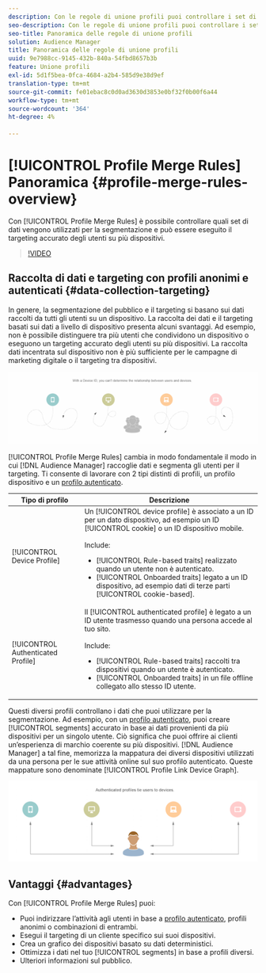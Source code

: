 ```yaml
---
description: Con le regole di unione profili puoi controllare i set di dati utilizzati per la segmentazione e puoi rivolgerti a una persona in modo preciso su più dispositivi.
seo-description: Con le regole di unione profili puoi controllare i set di dati utilizzati per la segmentazione e puoi rivolgerti a una persona in modo preciso su più dispositivi.
seo-title: Panoramica delle regole di unione profili
solution: Audience Manager
title: Panoramica delle regole di unione profili
uuid: 9e7988cc-9145-432b-840a-54fbd8657b3b
feature: Unione profili
exl-id: 5d1f5bea-0fca-4684-a2b4-585d9e38d9ef
translation-type: tm+mt
source-git-commit: fe01ebac8c0d0ad3630d3853e0bf32f0b00f6a44
workflow-type: tm+mt
source-wordcount: '364'
ht-degree: 4%

---
```


# [!UICONTROL Profile Merge Rules] Panoramica {#profile-merge-rules-overview}

Con [!UICONTROL Profile Merge Rules] è possibile controllare quali set di dati vengono utilizzati per la segmentazione e può essere eseguito il targeting accurato degli utenti su più dispositivi.

>[!VIDEO](https://video.tv.adobe.com/v/28974)

## Raccolta di dati e targeting con profili anonimi e autenticati {#data-collection-targeting}

In genere, la segmentazione del pubblico e il targeting si basano sui dati raccolti da tutti gli utenti su un dispositivo. La raccolta dei dati e il targeting basati sui dati a livello di dispositivo presenta alcuni svantaggi. Ad esempio, non è possibile distinguere tra più utenti che condividono un dispositivo o eseguono un targeting accurato degli utenti su più dispositivi. La raccolta dati incentrata sul dispositivo non è più sufficiente per le campagne di marketing digitale o il targeting tra dispositivi.

![](assets/unauthenticated2.png)

[!UICONTROL Profile Merge Rules] cambia in modo fondamentale il modo in cui  [!DNL Audience Manager] raccoglie dati e segmenta gli utenti per il targeting. Ti consente di lavorare con 2 tipi distinti di profili, un profilo dispositivo e un [profilo autenticato](../../reference/visitor-authentication-states.md).

| Tipo di profilo | Descrizione |
|---|---|
| [!UICONTROL Device Profile] | Un [!UICONTROL device profile] è associato a un ID per un dato dispositivo, ad esempio un ID [!UICONTROL cookie] o un ID dispositivo mobile.<br><br> Include:<ul><li>[!UICONTROL Rule-based traits] realizzato quando un utente non è autenticato.</li><li>[!UICONTROL Onboarded traits] legato a un ID dispositivo, ad esempio dati di terze parti  [!UICONTROL cookie-based].</li></ul> |
| [!UICONTROL Authenticated Profile] | Il [!UICONTROL authenticated profile] è legato a un ID utente trasmesso quando una persona accede al tuo sito.<br><br>Include:<ul><li>[!UICONTROL Rule-based traits] raccolti tra dispositivi quando un utente è autenticato.</li><li>[!UICONTROL Onboarded traits] in un file offline collegato allo stesso ID utente.</li></ul> |

Questi diversi profili controllano i dati che puoi utilizzare per la segmentazione. Ad esempio, con un [profilo autenticato](../../reference/visitor-authentication-states.md), puoi creare [!UICONTROL segments] accurato in base ai dati provenienti da più dispositivi per un singolo utente. Ciò significa che puoi offrire ai clienti un’esperienza di marchio coerente su più dispositivi. [!DNL Audience Manager] a tal fine, memorizza la mappatura dei diversi dispositivi utilizzati da una persona per le sue attività online sul suo profilo [ ](../../reference/visitor-authentication-states.md)autenticato. Queste mappature sono denominate [!UICONTROL Profile Link Device Graph].

![](assets/authenticated2.png)

## Vantaggi {#advantages}

Con [!UICONTROL Profile Merge Rules] puoi:

* Puoi indirizzare l’attività agli utenti in base a [profilo autenticato](../../reference/visitor-authentication-states.md), profili anonimi o combinazioni di entrambi.
* Esegui il targeting di un cliente specifico sui suoi dispositivi.
* Crea un grafico dei dispositivi basato su dati deterministici.
* Ottimizza i dati nel tuo [!UICONTROL segments] in base a profili diversi.
* Ulteriori informazioni sul pubblico.

